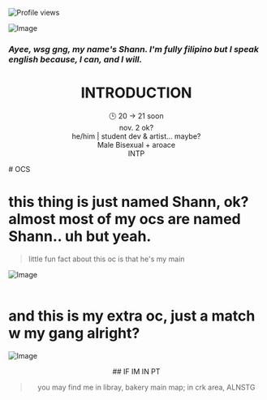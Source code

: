 ![Profile views](https://komarev.com/ghpvc/?username=IntoxicatingLust&color=red&style=flat-square)
<div align="left">
 
![Image](https://github.com/user-attachments/assets/6e8969fb-48e7-4d83-bdd1-5cce37f6e7c6)

### *Ayee, wsg gng, my name's Shann. I'm fully filipino but I speak english because, I can, and I will.*

<div align="center">


# INTRODUCTION

🕒 20 → 21 soon
<br>
nov. 2 ok? 
<br>
he/him | student dev & artist... maybe?  
Male
Bisexual + aroace<br>
INTP

</div>

<div align="Left">
# OCS

# this thing is just named Shann, ok? almost most of my ocs are named Shann.. uh but yeah.
> little fun fact about this oc is that he's my main

![Image](https://github.com/user-attachments/assets/2c5c062e-edea-4cf5-ba4e-315f4b37e053)
<br>
<br>
# and this is my extra oc, just a match w my gang alright?

![Image](https://github.com/user-attachments/assets/f319d721-f251-44c2-9f7c-e54f76163093)

</div>

<div align="center">
## IF IM IN PT
 
> you may find me in libray, bakery
> main map; in crk area, ALNSTG

</div>


